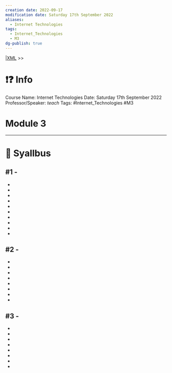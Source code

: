 ```yaml
---
creation date: 2022-09-17
modification date: Saturday 17th September 2022
aliases:
  - Internet Technologies
tags:
  - Internet_Technologies
  - M3
dg-publish: true
---
```


 |[XML](Sem_3/IT/Notes/Module_3/XML.md.md) >>

# ❗❓ Info
Course Name: Internet Technologies
Date: Saturday 17th September 2022
Professor/Speaker: *teach*
Tags: #Internet_Technologies #M3

# Module 3
---
# 📕 Syallbus

##  #1 - [](Sem_3/IT/Notes/Module_3/XML.md.md#**XML**|XML%20Technologies)
- [](Sem_3/IT/Notes/Module_3/XML.md.md#|Common%20Usage)
- [](Sem_3/IT/Notes/Module_3/XML.md.md#|Role%20of%20XML)
- [](Sem_3/IT/Notes/Module_3/XML.md.md#|Common%20Usage)
- [](Sem_3/IT/Notes/Module_3/XML.md.md#**Prolog**|Prolog)
- [](Sem_3/IT/Notes/Module_3/XML.md.md#**Body**|Body)
- [](Sem_3/IT/Notes/Module_3/XML.md.md#**XML%20Element**|Elements)
- [](Sem_3/IT/Notes/Module_3/XML.md.md#**XML%20Attributes**|Attributes)
- [](Sem_3/IT/Notes/Module_3/XML.md.md#**XML%20Validation**|Validation)
- [](Sem_3/IT/Notes/Module_3/XML.md.md#|Displaying%20XML)
- [](Sem_3/IT/Notes/Module_3/XML.md.md#|Namespace)

##  #2 - [](Sem_3/IT/Notes/Module_3/XML.md.md#|XML%20DTD)
- [](Sem_3/IT/Notes/Module_3/XML.md.md#|XML%20Schema%20Languages)
- [](Sem_3/IT/Notes/Module_3/XML.md.md#|Validation)
- [](Sem_3/IT/Notes/Module_3/XML.md.md#|Introduction%20to%20DTD)
- [](Sem_3/IT/Notes/Module_3/XML.md.md#|Purpose%20of%20DTD)
- [](Sem_3/IT/Notes/Module_3/XML.md.md#|Using%20a%20DTD%20in%20an%20XML%20Document)
- [](Sem_3/IT/Notes/Module_3/XML.md.md#|Element%20Type%20Declaration)
- [](Sem_3/IT/Notes/Module_3/XML.md.md#|Attribute%20Declaration)
- [](Sem_3/IT/Notes/Module_3/XML.md.md#|Entity%20Declaration)

## #3 - [](Sem_3/IT/Notes/Module_3/XML.md.md#|Parsing%20XML)
- [](Sem_3/IT/Notes/Module_3/XML.md.md#|XML%20DOM)
- [](Sem_3/IT/Notes/Module_3/XML.md.md#|DOM%20Nodes)
- [](Sem_3/IT/Notes/Module_3/XML.md.md#|The%20Node%20Interface)
- [](Sem_3/IT/Notes/Module_3/XML.md.md#|Document%20Node)
- [](Sem_3/IT/Notes/Module_3/XML.md.md#|Element%20Node)
- [](Sem_3/IT/Notes/Module_3/XML.md.md#|Text%20Node)
- [](Sem_3/IT/Notes/Module_3/XML.md.md#|Attr%20Node)
- [](Sem_3/IT/Notes/Module_3/XML.md.md#|Java%20and%20DOM)